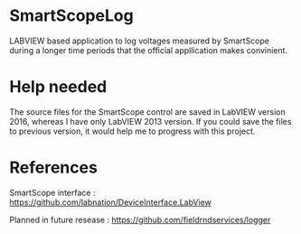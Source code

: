 # SmartScopeLog
LABVIEW based application to log voltages measured by SmartScope during a longer time periods that the official appllication makes convinient.

# Help needed
The source files for the SmartScope control are saved in LabVIEW version 2016, whereas I have only LabVIEW 2013 version. If you could save the files to previous version, it would help me to progress with this project.

# References
SmartScope interface : https://github.com/labnation/DeviceInterface.LabView

Planned in future resease : https://github.com/fieldrndservices/logger

